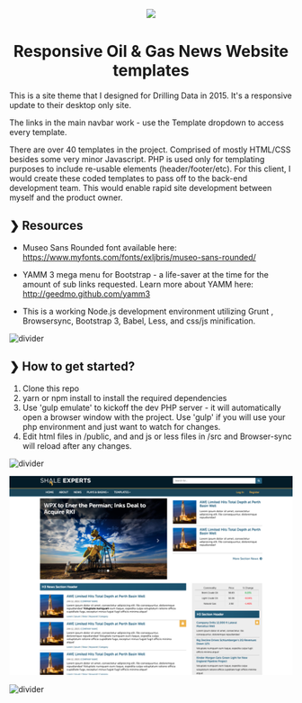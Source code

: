 <p align="center">
  <img src="http://gh-images.futurebutterflies.com/2020_fb.png">
</p>

<h1 align="center">Responsive Oil & Gas News Website templates</h1>

This is a site theme that I designed for Drilling Data in 2015.  It's a responsive update to their desktop only site. 

The links in the main navbar work - use the Template dropdown to access every template.

There are over 40 templates in the project.  Comprised of mostly HTML/CSS besides some very minor Javascript.  PHP is used only for templating purposes to include re-usable elements (header/footer/etc).  For this client, I would create these coded templates to pass off to the back-end development team.  This would enable rapid site development between myself and the product owner. 

## ❯ Resources

* Museo Sans Rounded font available here: https://www.myfonts.com/fonts/exljbris/museo-sans-rounded/

* YAMM 3 mega menu for Bootstrap - a life-saver at the time for the amount of sub links requested.  Learn more about YAMM here: http://geedmo.github.com/yamm3

* This is a working Node.js development environment utilizing Grunt , Browsersync, Bootstrap 3, Babel, Less, and css/js minification.

![divider](http://gh-images.futurebutterflies.com/divider.png)

## ❯ How to get started?

1. Clone this repo
2. yarn or npm install to install the required dependencies
3. Use 'gulp emulate' to kickoff the dev PHP server - it will automatically open a browser window with the project. Use 'gulp' if you will use your php environment and just want to watch for changes.  
4. Edit html files in /public, and and js or less files in /src and Browser-sync will reload after any changes.

![divider](http://gh-images.futurebutterflies.com/divider.png)

<p align="center">
  <img src="./screenshots/home.png">
</p>

![divider](http://gh-images.futurebutterflies.com/divider.png)

